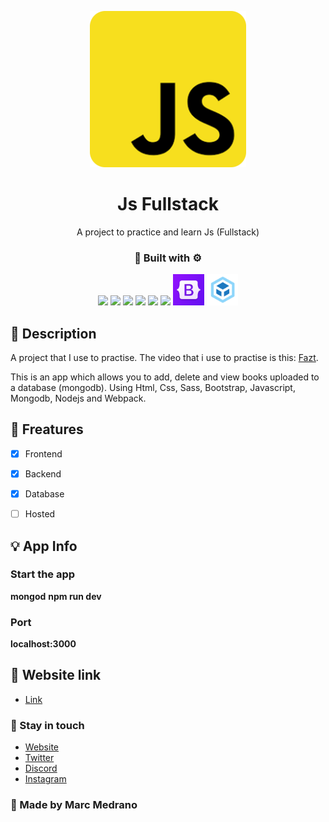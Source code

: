 <p align="center">
   <img src="src/Javascript.png" height="250px"/>  
</p>
<h1 align="center">Js Fullstack</h1>
<p align="center">A project to practice and learn Js (Fullstack)</p>
<h3 align="center">🔨 Built with ⚙️</h3>

<p align="center">
    <img src='https://raw.githubusercontent.com/sammwyy/sammwyy/master/skills/html.png' height='50px'/>
    <img src='https://raw.githubusercontent.com/sammwyy/sammwyy/master/skills/css.png' height='50px'/>
    <img src='https://raw.githubusercontent.com/sammwyy/sammwyy/master/skills/sass.png' height='50px'/>   
    <img src='https://raw.githubusercontent.com/sammwyy/sammwyy/master/skills/javascript.jpg' height='50px'/> 
    <img src='https://raw.githubusercontent.com/sammwyy/sammwyy/master/skills/mongo.png' height='50px'/>
    <img src='https://raw.githubusercontent.com/sammwyy/sammwyy/master/skills/nodejs.png' height='50px'/>
    <img src='src/Bootstrap.png' height='50px'/>
    <img src='src/webpack.png' height='50px'/>
</p>

## 📝 Description

A project that I use to practise. The video that i use to practise is this: [Fazt](https://www.youtube.com/watch?v=Fs1G1BcP4BI&list=PLo5lAe9kQrwq7n_REwpZdfggPCBW2ggnh&t=5s).

This is an app which allows you to add, delete and view books uploaded to a database (mongodb). Using Html, Css, Sass, Bootstrap, Javascript, Mongodb, Nodejs and Webpack.

## 🌃 Freatures

- [x] Frontend
- [x] Backend
- [x] Database

- [ ] Hosted

## 💡 App Info
### Start the app
<b>mongod</b>
<b>npm run dev</b>

### Port
<b>localhost:3000</b>

## 📱 Website link

- [Link](https://elmarcz.github.io/JS-Fullstack)

### 👤 Stay in touch

- [Website](https://elmarcz.github.io/portfolio/)
- [Twitter](https://twitter.com/MarcMedrano15)
- [Discord](https://discord.com/invite/zPSYDGVXxx)
- [Instagram](https://www.instagram.com/marcmedranoz/)

### 🔅 Made by Marc Medrano
